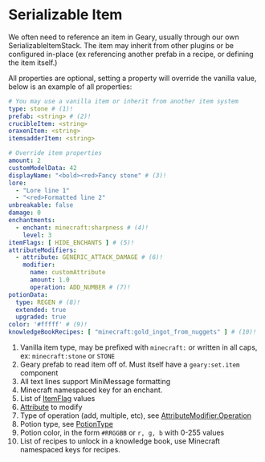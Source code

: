 # Serializable Item

We often need to reference an item in Geary, usually through our own SerializableItemStack. The item may inherit from other plugins or be configured in-place (ex referencing another prefab in a recipe, or defining the item itself.)

All properties are optional, setting a property will override the vanilla value, below is an example of all properties:

```yaml
# You may use a vanilla item or inherit from another item system 
type: stone # (1)!
prefab: <string> # (2)!
crucibleItem: <string>
oraxenItem: <string>
itemsadderItem: <string>

# Override item properties
amount: 2
customModelData: 42
displayName: "<bold><red>Fancy stone" # (3)!
lore:
  - "Lore line 1"
  - "<red>Formatted line 2"
unbreakable: false
damage: 0
enchantments:
  - enchant: minecraft:sharpness # (4)!
    level: 3
itemFlags: [ HIDE_ENCHANTS ] # (5)!
attributeModifiers:
  - attribute: GENERIC_ATTACK_DAMAGE # (6)!
    modifier:
      name: customAttribute
      amount: 1.0
      operation: ADD_NUMBER # (7)!
potionData:
  type: REGEN # (8)!
  extended: true
  upgraded: true
color: '#fffff' # (9)!
knowledgeBookRecipes: [ "minecraft:gold_ingot_from_nuggets" ] # (10)!
```

1. Vanilla item type, may be prefixed with `minecraft:` or written in all caps, ex: `minecraft:stone` or `STONE`
2. Geary prefab to read item off of. Must itself have a `geary:set.item` component
3. All text lines support MiniMessage formatting
4. Minecraft namespaced key for an enchant.
5. List of [ItemFlag](https://jd.papermc.io/paper/1.20/org/bukkit/inventory/ItemFlag.html) values
6. [Attribute](https://jd.papermc.io/paper/1.20/org/bukkit/attribute/Attribute.html) to modify
7. Type of operation (add, multiple, etc), see [AttributeModifier.Operation](https://jd.papermc.io/paper/1.20/org/bukkit/attribute/AttributeModifier.Operation.html)
8. Potion type, see [PotionType](https://jd.papermc.io/paper/1.20/org/bukkit/potion/PotionType.html)
9. Potion color, in the form `#RRGGBB` or `r, g, b` with 0-255 values
10. List of recipes to unlock in a knowledge book, use Minecraft namespaced keys for recipes.
